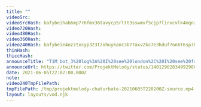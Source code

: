 ```yaml
---
title: ""
videoSrc: 
videoSrcHash: bafybeihab6mp7r6fmx36tavycp5rltt3sswmvf5cjp7lirxcvlk4mqnzh4?filename=projektmelody-chaturbate-20210605T220200Z-source.mp4
video720Hash: 
video480Hash: 
video360Hash: 
video240Hash: bafybeie4ozztxcyp323tzohuykanc3b77axv2kc7e3hduf7on6t6sp7hju?filename=projektmelody-chaturbate-20210605T220200Z-240p.mp4
thinHash: 
thiccHash: 
announceTitle: "T1M_bot_3%20log%3A%20I%20see%20london%2C%20I%20see%20france%20melody%20is%20wearing%20hot%20shibari%20stuff%20beep%20boop"
announceUrl: https://twitter.com/ProjektMelody/status/1401298283499298817
date: 2021-06-05T22:02:00.000Z
note: 
video240TmpFilePath: 
tmpFilePath: /tmp/projektmelody-chaturbate-20210605T220200Z-source.mp4
layout: layouts/vod.njk
---
```

